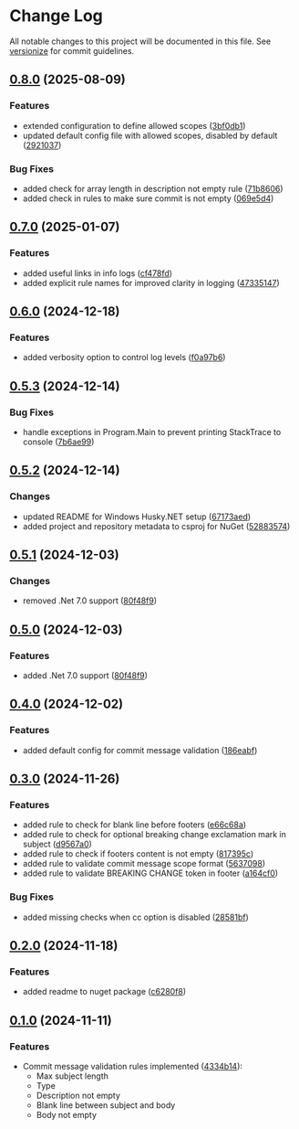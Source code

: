 # Change Log

All notable changes to this project will be documented in this file. See [versionize](https://github.com/versionize/versionize) for commit guidelines.

<a name="0.8.0"></a>
## [0.8.0](https://www.github.com/tomwis/CommitLint.Net/releases/tag/v0.8.0) (2025-08-09)

### Features

* extended configuration to define allowed scopes ([3bf0db1](https://www.github.com/tomwis/CommitLint.Net/commit/3bf0db10240664436ddec5c7df908b63a0fa5070))
* updated default config file with allowed scopes, disabled by default ([2921037](https://www.github.com/tomwis/CommitLint.Net/commit/292103732abd226b46bcbba1360afd8d4b8e1cfd))

### Bug Fixes

* added check for array length in description not empty rule ([71b8606](https://www.github.com/tomwis/CommitLint.Net/commit/71b86066b498ae5a83d27aa13e4720d7cbe5fa13))
* added check in rules to make sure commit is not empty ([069e5d4](https://www.github.com/tomwis/CommitLint.Net/commit/069e5d476715ea65cae78fc73e610655dd0cb3f1))

<a name="0.7.0"></a>
## [0.7.0](https://www.github.com/tomwis/CommitLint.Net/releases/tag/v0.7.0) (2025-01-07)

### Features

* added useful links in info logs ([cf478fd](https://www.github.com/tomwis/CommitLint.Net/commit/cf478fd6db58f3a860a38fb4b79142e5509e031e))
* added explicit rule names for improved clarity in logging ([47335147](https://www.github.com/tomwis/CommitLint.Net/commit/47335147d8ecb207bc1026962b784b9286ca5227))

<a name="0.6.0"></a>
## [0.6.0](https://www.github.com/tomwis/CommitLint.Net/releases/tag/v0.6.0) (2024-12-18)

### Features

* added verbosity option to control log levels ([f0a97b6](https://www.github.com/tomwis/CommitLint.Net/commit/f0a97b656b361d03a22add173bae94903b7879c7))

<a name="0.5.3"></a>
## [0.5.3](https://www.github.com/tomwis/CommitLint.Net/releases/tag/v0.5.3) (2024-12-14)

### Bug Fixes

* handle exceptions in Program.Main to prevent printing StackTrace to console ([7b6ae99](https://www.github.com/tomwis/CommitLint.Net/commit/7b6ae99cf398f8549abe2858c84d3fc79af163c3))

<a name="0.5.2"></a>
## [0.5.2](https://www.github.com/tomwis/CommitLint.Net/releases/tag/v0.5.2) (2024-12-14)

### Changes
* updated README for Windows Husky.NET setup ([67173aed](https://www.github.com/tomwis/CommitLint.Net/commit/67173aed))
* added project and repository metadata to csproj for NuGet ([52883574](https://www.github.com/tomwis/CommitLint.Net/commit/52883574))

<a name="0.5.1"></a>
## [0.5.1](https://www.github.com/tomwis/CommitLint.Net/releases/tag/v0.5.1) (2024-12-03)

### Changes

* removed .Net 7.0 support ([80f48f9](https://www.github.com/tomwis/CommitLint.Net/commit/80f48f9ac4002cc2fe04670113dc2c53a1775c3d))

<a name="0.5.0"></a>
## [0.5.0](https://www.github.com/tomwis/CommitLint.Net/releases/tag/v0.5.0) (2024-12-03)

### Features

* added .Net 7.0 support ([80f48f9](https://www.github.com/tomwis/CommitLint.Net/commit/80f48f9ac4002cc2fe04670113dc2c53a1775c3d))

<a name="0.4.0"></a>
## [0.4.0](https://www.github.com/tomwis/CommitLint.Net/releases/tag/v0.4.0) (2024-12-02)

### Features

* added default config for commit message validation ([186eabf](https://www.github.com/tomwis/CommitLint.Net/commit/186eabfd8f2f2d7fa46c10cc331978141cacecc7))

<a name="0.3.0"></a>
## [0.3.0](https://www.github.com/tomwis/CommitLint.Net/releases/tag/v0.3.0) (2024-11-26)

### Features

* added rule to check for blank line before footers ([e66c68a](https://www.github.com/tomwis/CommitLint.Net/commit/e66c68a616f56d1427a36766a4f19eef3e105f68))
* added rule to check for optional breaking change exclamation mark in subject ([d9567a0](https://www.github.com/tomwis/CommitLint.Net/commit/d9567a08a6752228de72328e84e86cf643a69d6c))
* added rule to check if footers content is not empty ([817395c](https://www.github.com/tomwis/CommitLint.Net/commit/817395c39bd246df98492cfc1f01ea6b54184bab))
* added rule to validate commit message scope format ([5637098](https://www.github.com/tomwis/CommitLint.Net/commit/5637098e528a042f11b5b93223ac1f05bceb1c3a))
* added rule to validate BREAKING CHANGE token in footer ([a164cf0](https://www.github.com/tomwis/CommitLint.Net/commit/a164cf09c51ca4821fc4b7345437f5d1cf9cb8b7))

### Bug Fixes

* added missing checks when cc option is disabled ([28581bf](https://www.github.com/tomwis/CommitLint.Net/commit/28581bf3b92ce527310eb431313730176224b068))

<a name="0.2.0"></a>
## [0.2.0](https://www.github.com/tomwis/CommitLint.Net/releases/tag/v0.2.0) (2024-11-18)

### Features

* added readme to nuget package ([c6280f8](https://www.github.com/tomwis/CommitLint.Net/commit/c6280f8cd47305b8c35b1d292e18f9ed2c818039))

<a name="0.1.0"></a>
## [0.1.0](https://www.github.com/tomwis/CommitLint.Net/releases/tag/v0.1.0) (2024-11-11)

### Features

* Commit message validation rules implemented ([4334b14](https://www.github.com/tomwis/CommitLint.Net/commit/4334b1428f32fc999c5ce52978bb7b21971b7a7f)):
  - Max subject length
  - Type
  - Description not empty
  - Blank line between subject and body
  - Body not empty


